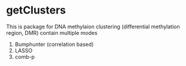 # getClusters
This is package for DNA methylaion clustering (differential methylation region, DMR)
contain multiple modes 
1) Bumphunter (correlation based)
2) LASSO
3) comb-p
